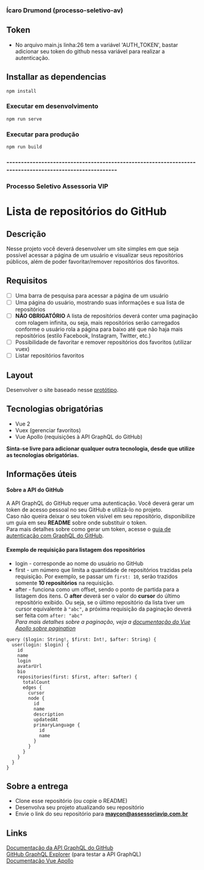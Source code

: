 ### Ícaro Drumond (processo-seletivo-av)

## Token
- No arquivo main.js linha:26 tem a variável 'AUTH_TOKEN', bastar adicionar seu token do github nessa variável para realizar a autenticação.

## Installar as dependencias
```
npm install
```

### Executar em desenvolvimento
```
npm run serve
```

### Executar para produção
```
npm run build
```

### -------------------------------------------------------------------------------------------------------
### Processo Seletivo Assessoria VIP

# Lista de repositórios do GitHub

## Descrição

Nesse projeto você deverá desenvolver um site simples em que seja possível acessar a página de um usuário e visualizar seus repositórios públicos, além de poder favoritar/remover repositórios dos favoritos.

## Requisitos

- [ ] Uma barra de pesquisa para acessar a página de um usuário
- [ ] Uma página do usuário, mostrando suas informações e sua lista de repositórios
- [ ] **NÃO OBRIGATÓRIO** A lista de repositórios deverá conter uma paginação com rolagem infinita, ou seja, mais repositórios serão carregados conforme o usuário rola a página para baixo até que não haja mais repositórios (estilo Facebook, Instagram, Twitter, etc.)
- [ ] Possibilidade de favoritar e remover repositórios dos favoritos (utilizar vuex)
- [ ] Listar repositórios favoritos

## Layout

Desenvolver o site baseado nesse [protótipo](https://www.figma.com/file/NPsgIQuNZEv46Jy9u1d90E/Processo-Seletivo?node-id=0%3A1).

## Tecnologias obrigatórias

- Vue 2
- Vuex (gerenciar favoritos)
- Vue Apollo (requisições à API GraphQL do GitHub)<br>

**Sinta-se livre para adicionar qualquer outra tecnologia, desde que utilize as tecnologias obrigatórias.**

## Informações úteis

#### Sobre a API do GitHub

A API GraphQL do GitHub requer uma autenticação. Você deverá gerar um token de acesso pessoal no seu GitHub e utilizá-lo no projeto.<br>
Caso não queira deixar o seu token visível em seu repositório, disponibilize um guia em seu **README** sobre onde substituir o token.<br>
Para mais detalhes sobre como gerar um token, acesse o [guia de autenticação com GraphQL do GitHub](https://docs.github.com/pt/graphql/guides/forming-calls-with-graphql#authenticating-with-graphql).

#### Exemplo de requisição para listagem dos repositórios

- login - corresponde ao nome do usuário no GitHub
- first - um número que limita a quantidade de repositórios trazidas pela requisição. Por exemplo, se passar um `first: 10`, serão trazidos somente **10 repositórios** na requisição.
- after - funciona como um offset, sendo o ponto de partida para a listagem dos itens. O **after** deverá ser o valor do **cursor** do último repositório exibido. Ou seja, se o último repositório da lista tiver um cursor equivalente à `"abc"`, a próxima requisição da paginação deverá ser feita com `after: "abc"`<br>
  _Para mais detalhes sobre a paginação, veja a [documentação do Vue Apollo sobre pagination](https://apollo.vuejs.org/guide/apollo/pagination.html)_

```gql
query ($login: String!, $first: Int!, $after: String) {
  user(login: $login) {
    id
    name
    login
    avatarUrl
    bio
    repositories(first: $first, after: $after) {
      totalCount
      edges {
        cursor
        node {
          id
          name
          description
          updatedAt
          primaryLanguage {
            id
            name
          }
        }
      }
    }
  }
}
```

## Sobre a entrega

- Clone esse repositório (ou copie o README)
- Desenvolva seu projeto atualizando seu repositório
- Envie o link do seu repositório para **maycon@assessoriavip.com.br**

## Links

[Documentação da API GraphQL do GitHub](https://docs.github.com/pt/graphql/overview/about-the-graphql-api)<br>
[GitHub GraphQL Explorer](https://docs.github.com/pt/graphql/overview/explorer) (para testar a API GraphQL)<br>
[Documentação Vue Apollo](https://apollo.vuejs.org/guide/)
